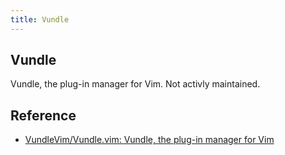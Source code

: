```yaml
---
title: Vundle
---
```


## Vundle
Vundle, the plug-in manager for Vim.
Not activly maintained.


## Reference
* [VundleVim/Vundle.vim: Vundle, the plug-in manager for Vim](https://github.com/VundleVim/Vundle.vim)
